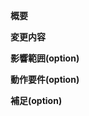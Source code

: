 **概要**
<!-- 変更の目的 もしくは 関連する Issue 番号 -->


**変更内容**
<!-- ビューの変更がある場合はスクショによる比較などがあるとわかりやすい -->


**影響範囲(option)**
<!-- この関数を変更したのでこの機能にも影響がある、など -->


**動作要件(option)**
<!-- 動作に必要な 環境変数 / 依存関係 / DBの更新 など -->

**補足(option)**
<!-- レビューをする際に見てほしい点、ローカル環境で試す際の注意点、など -->
